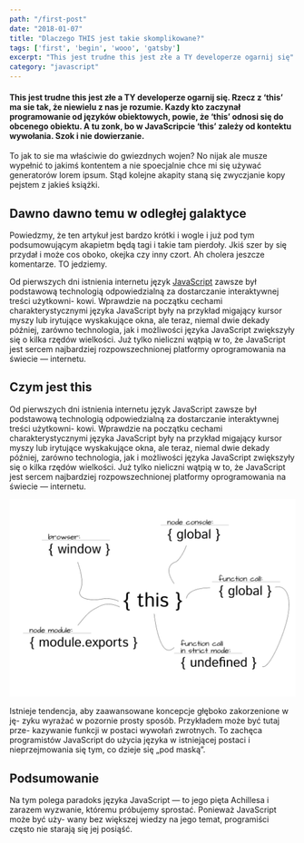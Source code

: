 ```yaml
---
path: "/first-post"
date: "2018-01-07"
title: "Dlaczego THIS jest takie skomplikowane?"
tags: ['first', 'begin', 'wooo', 'gatsby']
excerpt: "This jest trudne this jest złe a TY developerze ogarnij się"
category: "javascript"
---
```


#### This jest trudne this jest złe a TY developerze ogarnij się. Rzecz z ‘this’ ma sie tak, że niewielu z nas je rozumie. Kazdy kto zaczynał programowanie od języków obiektowych, powie, że ‘this’ odnosi się do obcenego obiektu. A tu zonk, bo w JavaScripcie ‘this’ zależy od kontektu wywołania. Szok i nie dowierzanie.

To jak to sie ma właściwie do gwiezdnych wojen? No nijak ale musze wypełnić to jakimś kontentem a nie spoecjalnie chce mi się używać generatorów lorem ipsum. Stąd kolejne akapity staną się zwyczjanie kopy pejstem z jakieś książki.

## Dawno dawno temu w odległej galaktyce

Powiedzmy, że ten artykuł jest bardzo krótki i wogle i już pod tym podsumowującym akapietm będą tagi i takie tam pierdoły. Jkiś szer by się przydał i może cos oboko, okejka czy inny czort. Ah cholera jeszcze komentarze. TO jedziemy.

Od pierwszych dni istnienia internetu język [JavaScript](https://www.google.com) zawsze był podstawową technologią odpowiedzialną za dostarczanie interaktywnej treści użytkowni- kowi. Wprawdzie na początku cechami charakterystycznymi języka JavaScript były na przykład migający kursor myszy lub irytujące wyskakujące okna, ale teraz, niemal dwie dekady później, zarówno technologia, jak i możliwości języka JavaScript zwiększyły się o kilka rzędów wielkości. Już tylko nieliczni wątpią w to, że JavaScript jest sercem najbardziej rozpowszechnionej platformy oprogramowania na świecie — internetu.

## Czym jest this

Od pierwszych dni istnienia internetu język JavaScript zawsze był podstawową technologią odpowiedzialną za dostarczanie interaktywnej treści użytkowni- kowi. Wprawdzie na początku cechami charakterystycznymi języka JavaScript były na przykład migający kursor myszy lub irytujące wyskakujące okna, ale teraz, niemal dwie dekady później, zarówno technologia, jak i możliwości języka JavaScript zwiększyły się o kilka rzędów wielkości. Już tylko nieliczni wątpią w to, że JavaScript jest sercem najbardziej rozpowszechnionej platformy oprogramowania na świecie — internetu.

![alt text](./images/this.png "JS this")

Istnieje tendencja, aby zaawansowane koncepcje głęboko zakorzenione w ję- zyku wyrażać w pozornie prosty sposób. Przykładem może być tutaj prze- kazywanie funkcji w postaci wywołań zwrotnych. To zachęca programistów JavaScript do użycia języka w istniejącej postaci i nieprzejmowania się tym, co dzieje się „pod maską”.

## Podsumowanie

Na tym polega paradoks języka JavaScript — to jego pięta Achillesa i zarazem wyzwanie, któremu próbujemy sprostać. Ponieważ JavaScript może być uży- wany bez większej wiedzy na jego temat, programiści często nie starają się jej posiąść.
